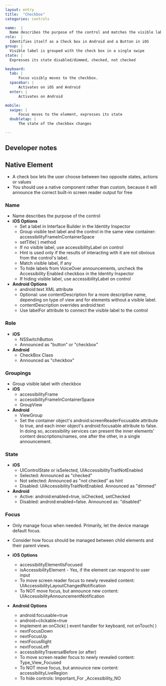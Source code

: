 ```yaml
---
layout: entry
title:  "Checkbox"
categories: controls

name:  |
  Name describes the purpose of the control and matches the visible label
role:  |
  Identifies itself as a Check box in Android and a Button in iOS
group: |
  Visible label is grouped with the check box in a single swipe
state: |
  Expresses its state disabled/dimmed, checked, not checked

keyboard:
  tab: |
      Focus visibly moves to the checkbox.
  spacebar: |
      Activates on iOS and Android
  enter: |
      Activates on Android

mobile:
  swipe: |
      Focus moves to the element, expresses its state
  doubletap: |
      The state of the checkbox changes

---
```



## Developer notes
## Native Element

-   A check box lets the user choose between two opposite states, actions or values 
-   You should use a native component rather than custom, because it will announce the correct built-in screen reader output for free

### Name

-   Name describes the purpose of the control
-   **iOS Options**
    -   Set a label in Interface Builder in the Identity Inspector
    -   Group visible text label and the control in the same view container: accessibilityFrameInContainerSpace
    -   setTitle( ) method
    -   If no visible label, use accessibilityLabel on control
    -   Hint is used only if the results of interacting with it are not obvious from the control's label.
    -   Match visible label, if any
    -   To hide labels from VoiceOver announcements, uncheck the Accessibility Enabled checkbox in the Identity Inspector
    -   If hiding visible label, use accessibilityLabel on control
-   **Android Options**  
    -   android:text XML attribute
    -   Optional: use contentDescription for a more descriptive name, depending on type of view and for elements without a visible label.
    -   contentDescription overrides android:text  
    -   Use labelFor attribute to connect the visible label to the control

### Role

-   **iOS**
    -   NSSwitchButton
    -   Announced as "button" or "checkbox"
-   **Android**
    -   CheckBox Class
    -   Announced as "checkbox"

### Groupings

-   Group visible label with checkbox
-   **iOS**
    -   accessibilityFrame
    -   accessibilityFrameInContainerSpace
    -   GroupView
-   **Android**
    -   ViewGroup
    -   Set the container object's android:screenReaderFocusable attribute to true, and each inner object's android:focusable attribute to false. In doing so, accessibility services can present the inner elements' content descriptions/names, one after the other, in a single announcement.

### State

-   **iOS**
    -   UIControlState or isSelected, UIAccessibilityTraitNotEnabled
    -   Selected: Announced as "checked"
    -   Not selected: Announced as "not checked" as hint
    -   Disabled: UIAccessibilityTraitNotEnabled. Announced as "dimmed"
-   **Android**
    -   Active: android:enabled=true, isChecked, setChecked
    -   Disabled: android:enabled=false. Announced as: "disabled"

### Focus

- Only manage focus when needed. Primarily, let the device manage default focus.  
- Consider how focus should be managed between child elements and their parent views.

-   **iOS Options**
    -   accessibilityElementIsFocused  
    -   isAccessibilityElement - Yes, if the element can respond to user input
    -   To move screen reader focus to newly revealed content: UIAccessibilityLayoutChangedNotification
    -   To NOT move focus, but announce new content: UIAccessibilityAnnouncementNotification
-   **Android Options**
    -   android:focusable=true
    -   android=clickable=true
    -   Implement an onClick( ) event handler for keyboard, not onTouch( )
    -   nextFocusDown
    -   nextFocusUp
    -   nextFocusRight
    -   nextFocusLeft
    -   accessibilityTraversalBefore (or after)
    -   To move screen reader focus to newly revealed content: Type_View_Focused
    -   To NOT move focus, but announce new content: accessibilityLiveRegion
    -   To hide controls: Important_For _Accessibility_NO
